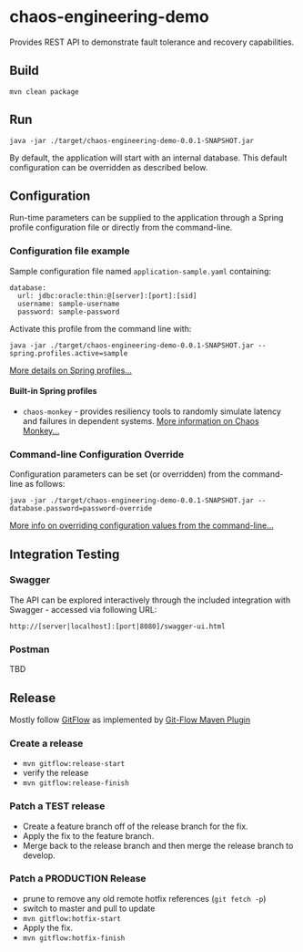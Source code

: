 # chaos-engineering-demo
Provides REST API to demonstrate fault tolerance and recovery capabilities.

## Build
    mvn clean package

## Run
    java -jar ./target/chaos-engineering-demo-0.0.1-SNAPSHOT.jar
By default, the application will start with an internal database.  This default configuration can be overridden as described below.
    
##  Configuration
Run-time parameters can be supplied to the application through a Spring profile configuration file or directly from the command-line.

### Configuration file example
Sample configuration file named `application-sample.yaml` containing:
```
database:
  url: jdbc:oracle:thin:@[server]:[port]:[sid]
  username: sample-username
  password: sample-password
```
Activate this profile from the command line with:

    java -jar ./target/chaos-engineering-demo-0.0.1-SNAPSHOT.jar --spring.profiles.active=sample

[More details on Spring profiles...](https://docs.spring.io/spring-boot/docs/current/reference/html/spring-boot-features.html#boot-features-external-config-profile-specific-properties)

#### Built-in Spring profiles

 - `chaos-monkey` - provides resiliency tools to randomly simulate latency and failures in dependent systems.  [More information on Chaos Monkey...](https://github.com/Netflix/chaosmonkey)

### Command-line Configuration Override
Configuration parameters can be set (or overridden) from the command-line as follows:

    java -jar ./target/chaos-engineering-demo-0.0.1-SNAPSHOT.jar --database.password=password-override

[More info on overriding configuration values from the command-line...]([https://docs.spring.io/spring-boot/docs/current/reference/html/spring-boot-features.html#boot-features-external-config-command-line-args](https://docs.spring.io/spring-boot/docs/current/reference/html/spring-boot-features.html#boot-features-external-config-command-line-args))

## Integration Testing
### Swagger
The API can be explored interactively through the included integration with Swagger - accessed via following URL:

    http://[server|localhost]:[port|8080]/swagger-ui.html
### Postman
TBD

## Release

Mostly follow [GitFlow](https://www.atlassian.com/git/tutorials/comparing-workflows/gitflow-workflow "GitFlow") as implemented by [Git-Flow Maven Plugin](https://github.com/aleksandr-m/gitflow-maven-plugin#git-flow-maven-plugin)

### Create a release
- `mvn gitflow:release-start`
- verify the release
- `mvn gitflow:release-finish`

### Patch a TEST release
- Create a feature branch off of the release branch for the fix.
- Apply the fix to the feature branch.
- Merge back to the release branch and then merge the release branch to develop.

### Patch a PRODUCTION Release
- prune to remove any old remote hotfix references (`git fetch -p`)
- switch to master and pull to update
- `mvn gitflow:hotfix-start`
- Apply the fix.
- `mvn gitflow:hotfix-finish`